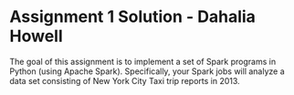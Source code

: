 # Assignment 1 Solution - Dahalia Howell

The goal of this assignment is to implement a set of Spark programs in Python (using Apache Spark).
Specifically, your Spark jobs will analyze a data set consisting of New York City Taxi trip reports in 2013.
